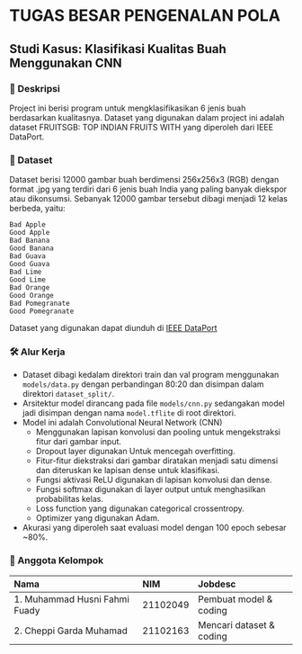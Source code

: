 # TUGAS BESAR PENGENALAN POLA

## Studi Kasus: Klasifikasi Kualitas Buah Menggunakan CNN

### 📖 Deskripsi

Project ini berisi program untuk mengklasifikasikan 6 jenis buah berdasarkan kualitasnya. Dataset yang digunakan dalam project ini adalah dataset FRUITSGB: TOP INDIAN FRUITS WITH yang diperoleh dari IEEE DataPort.

### 💾 Dataset

Dataset berisi 12000 gambar buah berdimensi 256x256x3 (RGB) dengan format .jpg yang terdiri dari 6 jenis buah India yang paling banyak diekspor atau dikonsumsi.
Sebanyak 12000 gambar tersebut dibagi menjadi 12 kelas berbeda, yaitu:

    Bad Apple
    Good Apple
    Bad Banana
    Good Banana
    Bad Guava
    Good Guava
    Bad Lime
    Good Lime
    Bad Orange
    Good Orange
    Bad Pomegranate
    Good Pomegranate

Dataset yang digunakan dapat diunduh di [IEEE DataPort](https://ieee-dataport.org/open-access/fruitsgb-top-indian-fruits-quality)

### 🛠️ Alur Kerja

- Dataset dibagi kedalam direktori train dan val program menggunakan `models/data.py` dengan perbandingan 80:20 dan disimpan dalam direktori `dataset_split/`.
- Arsitektur model dirancang pada file `models/cnn.py` sedangakan model jadi disimpan dengan nama `model.tflite` di root direktori.
- Model ini adalah Convolutional Neural Network (CNN)
  - Menggunakan lapisan konvolusi dan pooling untuk mengekstraksi fitur dari gambar input.
  - Dropout layer digunakan Untuk mencegah overfitting.
  - Fitur-fitur diekstraksi dari gambar diratakan menjadi satu dimensi dan diteruskan ke lapisan dense untuk klasifikasi.
  - Fungsi aktivasi ReLU digunakan di lapisan konvolusi dan dense.
  - Fungsi softmax digunakan di layer output untuk menghasilkan probabilitas kelas.
  - Loss function yang digunakan categorical crossentropy.
  - Optimizer yang digunakan Adam.
- Akurasi yang diperoleh saat evaluasi model dengan 100 epoch sebesar ~80%.

### 🚀 Anggota Kelompok

| Nama                          | NIM      | Jobdesc                  |
| :---------------------------- | :------- | :----------------------- |
| 1. Muhammad Husni Fahmi Fuady | 21102049 | Pembuat model & coding   |
| 2. Cheppi Garda Muhamad       | 21102163 | Mencari dataset & coding |
